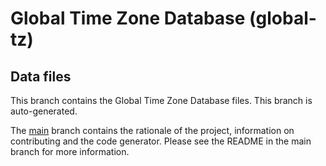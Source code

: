 # Global Time Zone Database (global-tz)

## Data files

This branch contains the Global Time Zone Database files.
This branch is auto-generated.

The [main](https://github.com/JodaOrg/global-tz) branch contains the rationale of the project, information on contributing and the code generator.
Please see the README in the main branch for more information.
